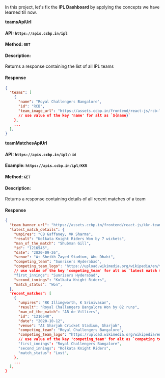 In this project, let's fix the **IPL Dashboard** by applying the concepts we have learned till now.


**teamsApiUrl**

#### API: `https://apis.ccbp.in/ipl`

#### Method: `GET`

#### Description:

Returns a response containing the list of all IPL teams

#### Response

```json
{
  "teams": [
    {
      "name": "Royal Challengers Bangalore",
      "id": "RCB",
      "team_image_url": "https://assets.ccbp.in/frontend/react-js/rcb-logo-img.png",
      // use value of the key 'name' for alt as `${name}`
    },
    ...
  ],
}
```

**teamMatchesApiUrl**

#### API: `https://apis.ccbp.in/ipl/:id`

#### Example: `https://apis.ccbp.in/ipl/KKR`

#### Method: `GET`

#### Description:

Returns a response containing details of all recent matches of a team

#### Response

```json
{
  "team_banner_url": "https://assets.ccbp.in/frontend/react-js/kkr-team-img.png",
  "latest_match_details": {
    "umpires": "CB Gaffaney, VK Sharma",
    "result": "Kolkata Knight Riders Won by 7 wickets",
    "man_of_the_match": "Shubman Gill",
    "id": "1216545",
    "date": "2020-09-26",
    "venue": "At Sheikh Zayed Stadium, Abu Dhabi",
    "competing_team": "Sunrisers Hyderabad",
    "competing_team_logo": "https://upload.wikimedia.org/wikipedia/en/thumb/8/81/Sunrisers_Hyderabad.svg/1200px-Sunrisers_Hyderabad.svg.png",
    // use value of the key 'competing_team' for alt as `latest match ${competing_team}`
    "first_innings": "Sunrisers Hyderabad",
    "second_innings": "Kolkata Knight Riders",
    "match_status": "Won",
  },
  "recent_matches": [
    {
      "umpires": "RK Illingworth, K Srinivasan",
      "result": "Royal Challengers Bangalore Won by 82 runs",
      "man_of_the_match": "AB de Villiers",
      "id": "1216540",
      "date": "2020-10-12",
      "venue": "At Sharjah Cricket Stadium, Sharjah",
      "competing_team": "Royal Challengers Bangalore",
      "competing_team_logo": "https://upload.wikimedia.org/wikipedia/en/thumb/2/2a/Royal_Challengers_Bangalore_2020.svg/1200px-Royal_Challengers_Bangalore_2020.svg.png",
      // use value of the key 'competing_team' for alt as `competing team ${competing_team}`
      "first_innings": "Royal Challengers Bangalore",
      "second_innings": "Kolkata Knight Riders",
      "match_status": "Lost",
    },
    ...
  ],
}

